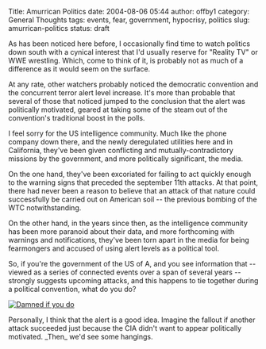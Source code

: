 Title: Amurrican Politics
date: 2004-08-06 05:44
author: offby1
category: General Thoughts
tags: events, fear, government, hypocrisy, politics
slug: amurrican-politics
status: draft

As has been noticed here before, I occasionally find time to watch politics down south with a cynical interest that I\'d usually reserve for \"Reality TV\" or WWE wrestling. Which, come to think of it, is probably not as much of a difference as it would seem on the surface.

At any rate, other watchers probably noticed the democratic convention and the concurrent terror alert level increase. It\'s more than probable that several of those that noticed jumped to the conclusion that the alert was politically motivated, geared at taking some of the steam out of the convention\'s traditional boost in the polls.

I feel sorry for the US intelligence community. Much like the phone company down there, and the newly deregulated utilities here and in California, they\'ve been given conflicting and mutually-contradictory missions by the government, and more politically significant, the media.

On the one hand, they\'ve been excoriated for failing to act quickly enough to the warning signs that preceded the september 11th attacks. At that point, there had never been a reason to believe that an attack of that nature could successfully be carried out on American soil \-- the previous bombing of the WTC notwithstanding.

On the other hand, in the years since then, as the intelligence community has been more paranoid about their data, and more forthcoming with warnings and notifications, they\'ve been torn apart in the media for being fearmongers and accused of using alert levels as a political tool.

So, if you\'re the government of the US of A, and you see information that \-- viewed as a series of connected events over a span of several years \-- strongly suggests upcoming attacks, and this happens to tie together during a political convention, what do you do?

[![Damned if you do](http://www.offlineblog.com/images/arial.gif)](http://www.thestate.com/mld/state/news/opinion/)

Personally, I think that the alert is a good idea. Imagine the fallout if another attack succeeded just because the CIA didn\'t want to appear politically motivated. \_Then\_ we\'d see some hangings.
